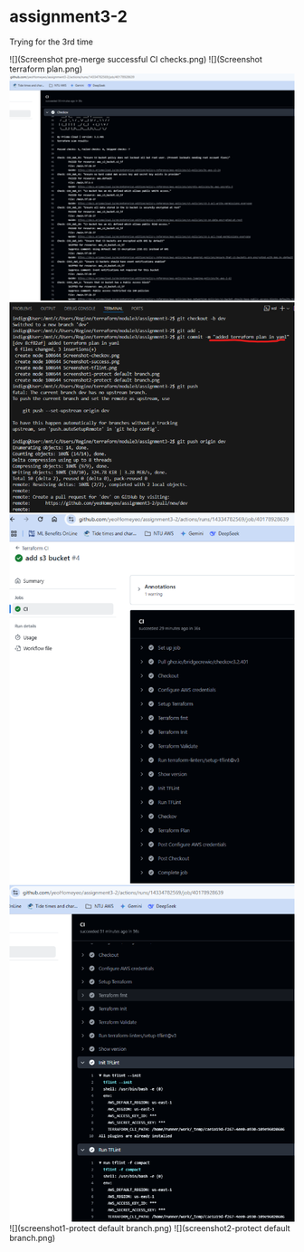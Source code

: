 # assignment3-2
Trying for the 3rd time

![](Screenshot pre-merge successful CI checks.png)
![](Screenshot terraform plan.png)
![](Screenshot-checkov.png)
![](Screenshot-push-to-dev.png)
![](Screenshot-success.png)
![](Screenshot-tflint.png)
![](screenshot1-protect default branch.png)
![](screenshot2-protect default branch.png)
